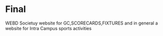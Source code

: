 # Final
WEBD Societuy website for GC,SCORECARDS,FIXTURES and in general a website for Intra Campus sports activities
